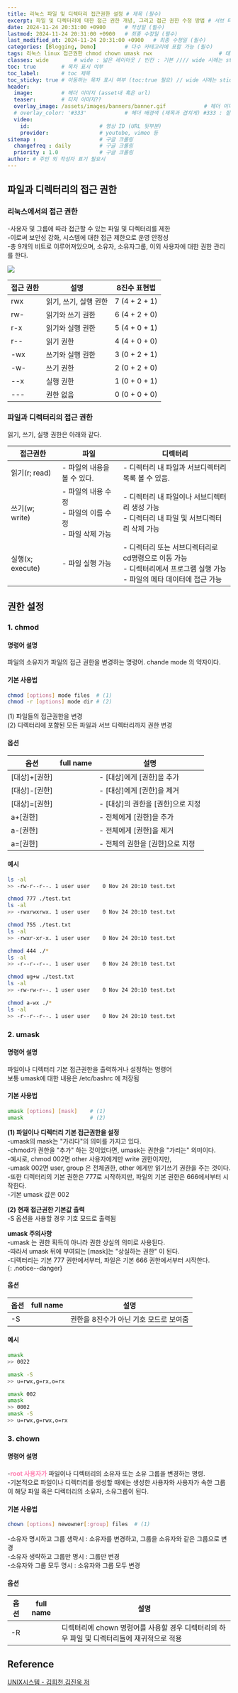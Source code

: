 ```yaml
---
title: 리눅스 파일 및 디렉터리 접근권한 설정 # 제목 (필수)
excerpt: 파일 및 디렉터리에 대한 접근 권한 개녕, 그리고 접근 권한 수정 방법 # 서브 타이틀이자 meta description (필수)
date: 2024-11-24 20:31:00 +0900      # 작성일 (필수)
lastmod: 2024-11-24 20:31:00 +0900   # 최종 수정일 (필수)
last_modified_at: 2024-11-24 20:31:00 +0900   # 최종 수정일 (필수)
categories: [Blogging, Demo]         # 다수 카테고리에 포함 가능 (필수)
tags: 리눅스 linux 접근권한 chmod chown umask rwx                     # 태그 복수개 가능 (필수)
classes: wide        # wide : 넓은 레이아웃 / 빈칸 : 기본 //// wide 시에는 sticky toc 불가
toc: true        # 목차 표시 여부
toc_label:       # toc 제목
toc_sticky: true # 이동하는 목차 표시 여부 (toc:true 필요) // wide 시에는 sticky toc 불가
header: 
  image:         # 헤더 이미지 (asset내 혹은 url)
  teaser:        # 티저 이미지??
  overlay_image: /assets/images/banners/banner.gif            # 헤더 이미지 (제목과 겹치게)
  # overlay_color: '#333'            # 헤더 배경색 (제목과 겹치게) #333 : 짙은 회색 (필수)
  video:
    id:                      # 영상 ID (URL 뒷부분)
    provider:                # youtube, vimeo 등
sitemap :                    # 구글 크롤링
  changefreq : daily         # 구글 크롤링
  priority : 1.0             # 구글 크롤링
author: # 주인 외 작성자 표기 필요시
---
```

<!--postNo: 20241124_013-->


## 파일과 디렉터리의 접근 권한  

### 리눅스에서의 접근 권한  

-사용자 및 그룹에 따라 접근할 수 있는 파일 및 디렉터리를 제한  
-이로써 보안성 강화, 시스템에 대한 접근 제한으로 운영 안정성  
-총 9개의 비트로 이루어져있으며, 소유자, 소유자그룹, 이외 사용자에 대한 권한 관리를 한다.  

![](/assets/images/20241124_013_001.png)

|접근 권한|설명|8진수 표현법|
|---|---|---|
|rwx|읽기, 쓰기, 실행 권한|7 (4 + 2 + 1)|
|rw-|읽기와 쓰기 권한|6 (4 + 2 + 0)|
|r-x|읽기와 실행 권한|5 (4 + 0 + 1)|
|r--|읽기 권한|4 (4 + 0 + 0)|
|-wx|쓰기와 실행 권한|3 (0 + 2 + 1)|
|-w-|쓰기 권한|2 (0 + 2 + 0)|
|--x|실행 권한|1 (0 + 0 + 1)|
|---|권한 없음|0 (0 + 0 + 0)|

### 파일과 디렉터리의 접근 권한  

읽기, 쓰기, 실행 권한은 아래와 같다.  

|접근권한|파일|디렉터리|
|---|---|---|
|읽기(r; read)|- 파일의 내용을 볼 수 있다.|- 디렉터리 내 파일과 서브디렉터리 목록 볼 수 있음.|
|쓰기(w; write)|- 파일의 내용 수정<br>- 파일의 이름 수정<br>- 파일 삭제 가능|- 디렉터리 내 파일이나 서브디렉터리 생성 가능<br>- 디렉터리 내 파일 및 서브디렉터리 삭제 가능|
|실행(x; execute)|- 파일 실행 가능|- 디렉터리 또는 서브디렉터리로 cd명령으로 이동 가능<br>- 디렉터리에서 프로그램 실행 가능<br>- 파일의 메타 데이터에 접근 가능|



## 권한 설정  

### 1. chmod  

#### 명령어 설명  

파일의 소유자가 파일의 접근 권한을 변경하는 명령어. chande mode 의 약자이다.  

#### 기본 사용법  

```bash
chmod [options] mode files  # (1) 
chmod -r [options] mode dir # (2)
```

(1) 파일들의 접근권한을 변경  
(2) 디렉터리에 포함된 모든 파일과 서브 디렉터리까지 권한 변경  

#### 옵션  

|옵션|full name|설명|
|---|---|---|
|[대상]+[권한]||- [대상]에게 [권한]을 추가|
|[대상]-[권한]||- [대상]에게 [권한]을 제거|
|[대상]=[권한]||- [대상]의 권한을 [권한]으로 지정|
|a+[권한]||- 전체에게 [권한]을 추가|
|a-[권한]||- 전체에게 [권한]을 제거|
|a=[권한]||- 전체의 권한을 [권한]으로 지정|

#### 예시  

```bash
ls -al
>> -rw-r--r--. 1 user user    0 Nov 24 20:10 test.txt

chmod 777 ./test.txt
ls -al
>> -rwxrwxrwx. 1 user user    0 Nov 24 20:10 test.txt

chmod 755 ./test.txt
ls -al
>> -rwxr-xr-x. 1 user user    0 Nov 24 20:10 test.txt

chmod 444 ./*
ls -al
>> -r--r--r--. 1 user user    0 Nov 24 20:10 test.txt

chmod ug+w ./test.txt
ls -al
>> -rw-rw-r--. 1 user user    0 Nov 24 20:10 test.txt

chmod a-wx ./*
ls -al
>> -r--r--r--. 1 user user    0 Nov 24 20:10 test.txt
```


### 2. umask  

#### 명령어 설명  

파일이나 디렉터리 기본 접근권한을 출력하거나 설정하는 명령어  
보통 umask에 대한 내용은 /etc/bashrc 에 저장됨  

#### 기본 사용법  

```bash
umask [options] [mask]    # (1)
umask                     # (2)
```

**(1) 파일이나 디렉터리 기본 접근권한을 설정**  
-umask의 mask는 "가리다"의 의미를 가지고 있다.  
-chmod가 권한을 "추가" 하는 것이었다면, umask는 권한을 "가리는" 의미이다.  
-예시로, chmod 002면 other 사용자에게만 write 권한이지만,  
-umask 002면 user, group 은 전체권한, other 에게만 읽기쓰기 권한을 주는 것이다.  
-또한 디렉터리의 기본 권한은 777로 시작하지만, 파일의 기본 권한은 666에서부터 시작한다.  
-기본 umask 값은 002  

**(2) 현재 접근권한 기본값 출력**  
-S 옵션을 사용할 경우 기호 모드로 출력됨

**umask 주의사항**  
-umask 는 권한 획득이 아니라 권한 상실의 의미로 사용된다.  
-따라서 umask 뒤에 부여되는 [mask]는 "상실하는 권한" 이 된다.  
-디렉터리는 기본 777 권한에서부터, 파일은 기본 666 권한에서부터 시작한다.  
{: .notice--danger}

#### 옵션  

|옵션|full name|설명|
|---|---|---|
|-S||권한을 8진수가 아닌 기호 모드로 보여줌|

#### 예시  

```bash
umask
>> 0022

umask -S
>> u=rwx,g=rx,o=rx

umask 002
umask
>> 0002
umask -S
>> u=rwx,g=rwx,o=rx
```

### 3. chown

#### 명령어 설명  

-<b><font color="FF82B2">root 사용자가</font></b> 파일이나 디렉터리의 소유자 또는 소유 그룹을 변경하는 명령.  
-기본적으로 파일이나 디렉터리를 생성할 때에는 생성한 사용자와 사용자가 속한 그룹이 해당 파일 혹은 디렉터리의 소유자, 소유그룹이 된다.  

#### 기본 사용법  

```bash
chown [options] newowner[:group] files  # (1)
```

-소유자 명시하고 그룹 생략시 : 소유자를 변경하고, 그룹을 소유자와 같은 그룹으로 변경  
-소유자 생략하고 그룹만 명시 : 그룹만 변경  
-소유자와 그룹 모두 명시 : 소유자와 그룹 모두 변경  

#### 옵션  

|옵션|full name|설명|
|---|---|---|
|-R||디렉터리에 chown 명령어를 사용할 경우 디렉터리의 하우 파일 및 디렉터리들에 재귀적으로 적용|


## Reference  

[UNIX시스템 - 김희천,김진욱 저 ](https://search.shopping.naver.com/book/catalog/41474371650)  